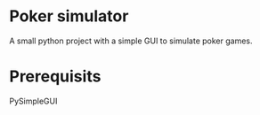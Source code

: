 # Poker simulator
A small python project with a simple GUI to simulate poker games.
# Prerequisits
PySimpleGUI
